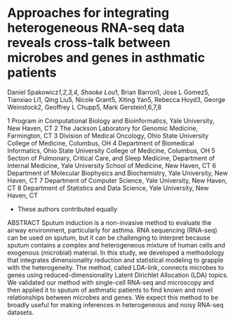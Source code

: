 # Approaches for integrating heterogeneous RNA-seq data reveals cross-talk between microbes and genes in asthmatic patients

Daniel Spakowicz*1,2,3,4, Shaoke Lou*1, Brian Barron1, Jose L Gomez5, Tianxiao Li1, Qing Liu5, Nicole Grant5, Xiting Yan5, Rebecca Hoyd3, George Weinstock2, Geoffrey L Chupp5, Mark Gerstein1,6,7,8

1 Program in Computational Biology and Bioinformatics, Yale University, New Haven, CT
2 The Jackson Laboratory for Genomic Medicine, Farmington, CT
3 Division of Medical Oncology, Ohio State University College of Medicine, Columbus, OH
4 Department of Biomedical Informatics, Ohio State University College of Medicine, Columbus, OH
5 Section of Pulmonary, Critical Care, and Sleep Medicine, Department of Internal Medicine, Yale University School of Medicine, New Haven, CT
6 Department of Molecular Biophysics and Biochemistry, Yale University, New Haven, CT
7 Department of Computer Science, Yale University, New Haven, CT
8 Department of Statistics and Data Science, Yale University, New Haven, CT
* These authors contributed equally

ABSTRACT
Sputum induction is a non-invasive method to evaluate the airway environment, particularly for asthma. RNA sequencing (RNA-seq) can be used on sputum, but it can be challenging to interpret because sputum contains a complex and heterogeneous mixture of human cells and exogenous (microbial) material. In this study, we developed a methodology that integrates dimensionality reduction and statistical modeling to grapple with the heterogeneity. The method, called LDA-link, connects microbes to genes using reduced-dimensionality Latent Dirichlet Allocation (LDA) topics. We validated our method with single-cell RNA-seq and microscopy and then applied it to sputum of asthmatic patients to find known and novel relationships between microbes and genes. We expect this method to be broadly useful for making inferences in heterogeneous and noisy RNA-seq datasets.
